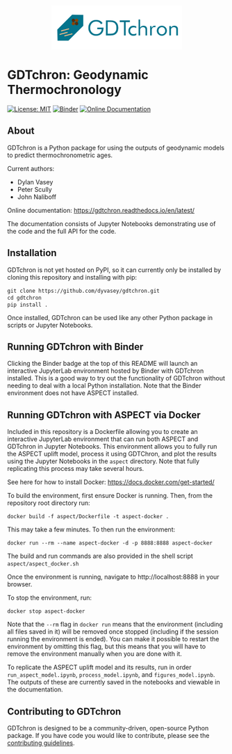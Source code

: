 <div align="center">
    <img src="media/logo.png" alt="GDTchron Logo" width="300">
</div>

# GDTchron: Geodynamic Thermochronology
[![License: MIT](https://img.shields.io/badge/License-MIT-yellow.svg)](https://opensource.org/licenses/MIT) 
[![Binder](https://mybinder.org/badge_logo.svg)](https://mybinder.org/v2/gh/dyvasey/gdtchron/HEAD)
[![Online Documentation](https://readthedocs.org/projects/gdtchron/badge/?version=latest)](https://gdtchron.readthedocs.io/en/latest/)

## About
GDTchron is a Python package for using the outputs of geodynamic models to predict thermochronometric ages.

Current authors:
* Dylan Vasey
* Peter Scully
* John Naliboff

Online documentation: https://gdtchron.readthedocs.io/en/latest/

The documentation consists of Jupyter Notebooks demonstrating use of the code and the full API for the code.
## Installation
GDTchron is not yet hosted on PyPI, so it can currently only be installed by cloning this repository and installing with pip:
```
git clone https://github.com/dyvasey/gdtchron.git
cd gdtchron
pip install .
```
Once installed, GDTchron can be used like any other Python package in scripts or Jupyter Notebooks.
## Running GDTchron with Binder
Clicking the Binder badge at the top of this README will launch an interactive JupyterLab environment hosted by Binder with GDTchron installed. This is a good way to try out the functionality of GDTchron without needing to deal with a local Python installation. Note that the Binder environment does not have ASPECT installed.

## Running GDTchron with ASPECT via Docker
Included in this repository is a Dockerfile allowing you to create an interactive JupyterLab environment that can run both ASPECT and GDTchron in Jupyter Notebooks. This environment allows you to fully run the ASPECT uplift model, process it using GDTChron, and plot the results using the Jupyter Notebooks in the `aspect` directory. Note that fully replicating this process may take several hours.

See here for how to install Docker: https://docs.docker.com/get-started/

To build the environment, first ensure Docker is running. Then, from the repository root directory run:
```
docker build -f aspect/Dockerfile -t aspect-docker .
```
This may take a few minutes. To then run the environment:
```
docker run --rm --name aspect-docker -d -p 8888:8888 aspect-docker
```
The build and run commands are also provided in the shell script `aspect/aspect_docker.sh`

Once the environment is running, navigate to http://localhost:8888 in your browser.

To stop the environment, run:
```
docker stop aspect-docker
```
Note that the `--rm` flag in `docker run` means that the environment (including all files saved in it) will be removed once stopped (including if the session running the environment is ended). You can make it possible to restart the environment by omitting this flag, but this means that you will have to remove the environment manually when you are done with it.

To replicate the ASPECT uplift model and its results, run in order `run_aspect_model.ipynb`, `process_model.ipynb`, and `figures_model.ipynb`. The outputs of these are currently saved in the notebooks and viewable in the documentation.

## Contributing to GDTchron
GDTchron is designed to be a community-driven, open-source Python package. If you have code you would like to contribute, please see the [contributing guidelines](CONTRIBUTING.md).
